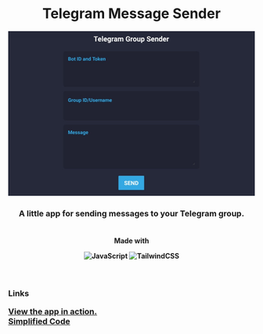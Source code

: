 <h1 align="center">Telegram Message Sender</h1>

<p align="center"><img src="thumb.jpg"></p>

<h3 align="center">
A little app for sending messages to your Telegram group.
</h3>


<h4 align="center">
<br>
Made with

![JavaScript](https://img.shields.io/badge/javascript-%23323330.svg?style=for-the-badge&logo=javascript&logoColor=%23F7DF1E)
![TailwindCSS](https://img.shields.io/badge/tailwindcss-%2338B2AC.svg?style=for-the-badge&logo=tailwind-css&logoColor=white)
<br/>
</h4>
<br>

<h3>
<strong>Links</strong>

<a href="https://groupsender.netlify.app" target="_blank">View the app in action.</a>
<br>
<a href="https://pastebin.com/19949b7N" target="_blank">Simplified Code</a>
</h3>
<br>